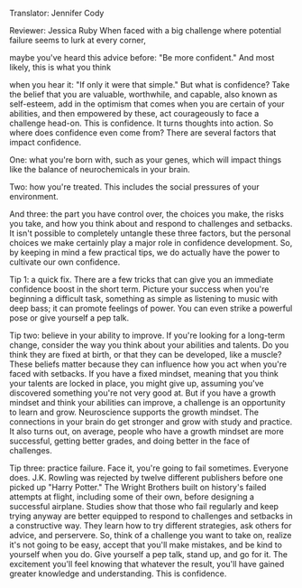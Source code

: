 

Translator: Jennifer Cody

Reviewer: Jessica Ruby
When faced with a big challenge
where potential failure seems
to lurk at every corner,

maybe you&#39;ve heard this advice before:
&quot;Be more confident.&quot;
And most likely, this is what you think

when you hear it:
&quot;If only it were that simple.&quot;
But what is confidence?
Take the belief that you are valuable,
worthwhile, and capable,
also known as self-esteem,
add in the optimism that comes
when you are certain of your abilities,
and then empowered by these,
act courageously 
to face a challenge head-on.
This is confidence.
It turns thoughts into action.
So where does confidence even come from?
There are several factors 
that impact confidence.

One: what you&#39;re born with,
such as your genes,
which will impact things like the balance
of neurochemicals in your brain.

Two: how you&#39;re treated.
This includes the social pressures
of your environment.

And three: the part you have control over,
the choices you make,
the risks you take,
and how you think about 
and respond to challenges and setbacks.
It isn&#39;t possible to completely untangle
these three factors,
but the personal choices we make
certainly play a major role
in confidence development.
So, by keeping in mind 
a few practical tips,
we do actually have the power to cultivate
our own confidence.

Tip 1: a quick fix.
There are a few tricks that can give you
an immediate confidence boost
in the short term.
Picture your success 
when you&#39;re beginning a difficult task,
something as simple as listening to music
with deep bass;
it can promote feelings of power.
You can even strike a powerful pose
or give yourself a pep talk.

Tip two: 
believe in your ability to improve.
If you&#39;re looking for a long-term change,
consider the way you think 
about your abilities and talents.
Do you think they are fixed at birth,
or that they can be developed,
like a muscle?
These beliefs matter because
they can influence how you act
when you&#39;re faced with setbacks.
If you have a fixed mindset,
meaning that you think your talents
are locked in place,
you might give up,
assuming you&#39;ve discovered 
something you&#39;re not very good at.
But if you have a growth mindset
and think your abilities can improve,
a challenge is an opportunity
to learn and grow.
Neuroscience supports the growth mindset.
The connections in your brain do get
stronger and grow with study and practice.
It also turns out, on average,
people who have a growth mindset
are more successful,
getting better grades,
and doing better 
in the face of challenges.

Tip three: practice failure.
Face it, you&#39;re going to fail sometimes.
Everyone does.
J.K. Rowling was rejected by
twelve different publishers
before one picked up &quot;Harry Potter.&quot;
The Wright Brothers built on history&#39;s
failed attempts at flight,
including some of their own,
before designing a successful airplane.
Studies show that those who fail regularly
and keep trying anyway
are better equipped to respond 
to challenges and setbacks
in a constructive way.
They learn how to try 
different strategies,
ask others for advice,
and perservere.
So, think of a challenge 
you want to take on,
realize it&#39;s not going to be easy,
accept that you&#39;ll make mistakes,
and be kind to yourself when you do.
Give yourself a pep talk, 
stand up, and go for it.
The excitement you&#39;ll feel knowing that
whatever the result,
you&#39;ll have gained greater knowledge
and understanding.
This is confidence.
